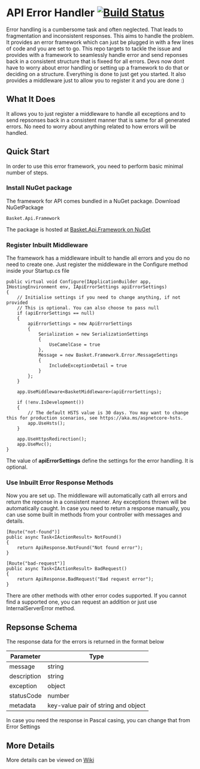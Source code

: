 
# API Error Handler [![Build Status](https://shahzadadil.visualstudio.com/API%20Error%20Handler/_apis/build/status/Release%20Branch%20CI?branchName=release)](https://shahzadadil.visualstudio.com/API%20Error%20Handler/_build/latest?definitionId=8&branchName=release)
Error handling is a cumbersome task and often neglected. That leads to fragmentation and inconsistent responses. This aims to handle the problem. It provides an error framework which can just be plugged in with a few lines of code and you are set to go.
This repo targets to tackle the issue and provides with a framework to seamlessly handle error and send reponses back in a consistent structure that is fixeed for all errors. Devs now dont have to worry about error handling or setting up a framework to do that or deciding on a structure. Everything is done to just get you started. It also provides a middleware just to allow you to register it and you are done :)

## What It Does
It allows you to just register a middleware to handle all exceptions and to send repsonses back in a consistent manner that is same for all generated errors. No need to worry about anything related to how errors will be handled. 

## Quick Start
In order to use this error framework, you need to perform basic minimal number of steps.

### Install NuGet package
The framework for API comes bundled in a NuGet package. Download NuGetPackage

    Basket.Api.Framework

The package is hosted at [Basket.Api.Framework on NuGet](https://www.nuget.org/packages/Basket.Api.Framework/)

### Register Inbuilt Middleware
The framework has a middleware inbuilt to handle all errors and you do no need to create one. Just register the middleware in the Configure method inside your Startup.cs file

    public virtual void Configure(IApplicationBuilder app, IHostingEnvironment env, IApiErrorSettings apiErrorSettings)
    {
        // Initialise settings if you need to change anything, if not provided
        // This is optional. You can also choose to pass null
        if (apiErrorSettings == null)
        {
            apiErrorSettings = new ApiErrorSettings
            {
                Serialization = new SerializationSettings
                {
                    UseCamelCase = true
                },
                Message = new Basket.Framework.Error.MessageSettings
                {
                    IncludeExceptionDetail = true
                }
            };
        }

        app.UseMiddleware<BasketMiddleware>(apiErrorSettings);

        if (!env.IsDevelopment())
        {
            // The default HSTS value is 30 days. You may want to change this for production scenarios, see https://aka.ms/aspnetcore-hsts.
            app.UseHsts();
        }

        app.UseHttpsRedirection();
        app.UseMvc();
    }

The value of **apiErrorSettings**  define the settings for the error handling. It is optional.

### Use Inbuilt Error Response Methods
Now you are set up. The middleware will automatically cath all errors and return the reponse in a consistent manner. Any exceptions thrown will be automatically caught. In case you need to return a response manually, you can use some built in methods from your controller with messages and details.

    [Route("not-found")]
    public async Task<IActionResult> NotFound()
    {
        return ApiResponse.NotFound("Not found error");
    }

    [Route("bad-request")]
    public async Task<IActionResult> BadRequest()
    {
        return ApiResponse.BadRequest("Bad request error");
    }

There are other methods with other error codes supported. If you cannot find a supported one, you can request an addition or just use InternalServerError method.



## Repsonse Schema

The response data for the errors is returned in the format below

|Parameter| Type |
|--|--|
| message | string |
| description | string |
| exception | object|
| statusCode | 	number|
| metadata | key-value pair of string and object

In case you need the response in Pascal casing, you can change that from Error Settings

## More Details
More details can be viewed on [Wiki](https://github.com/shahzadadil/api-error-handler/wiki)
